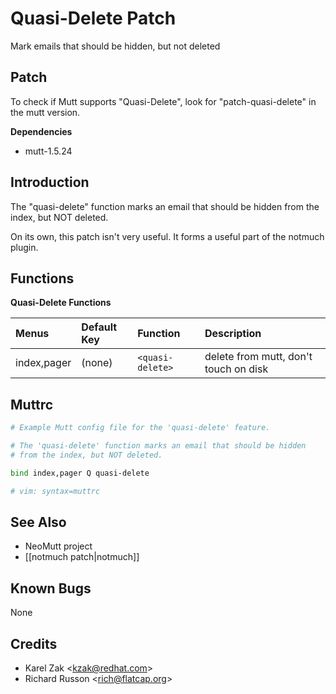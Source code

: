 Quasi-Delete Patch
==================

Mark emails that should be hidden, but not deleted

Patch
-----

To check if Mutt supports "Quasi-Delete", look for "patch-quasi-delete" in the mutt version.

**Dependencies**
-   mutt-1.5.24

Introduction
------------

The "quasi-delete" function marks an email that should be hidden from the index, but NOT deleted.

On its own, this patch isn't very useful. It forms a useful part of the notmuch plugin.

Functions
---------

**Quasi-Delete Functions**

| Menus       | Default Key | Function         | Description                           |
|:------------|:------------|:-----------------|:--------------------------------------|
| index,pager | (none)      | `<quasi-delete>` | delete from mutt, don't touch on disk |

Muttrc
------

```bash
# Example Mutt config file for the 'quasi-delete' feature.

# The 'quasi-delete' function marks an email that should be hidden
# from the index, but NOT deleted.

bind index,pager Q quasi-delete

# vim: syntax=muttrc
```

See Also
--------

-   NeoMutt project
-   [[notmuch patch|notmuch]]

Known Bugs
----------

None

Credits
-------

-   Karel Zak \<kzak@redhat.com\>
-   Richard Russon \<rich@flatcap.org\>

